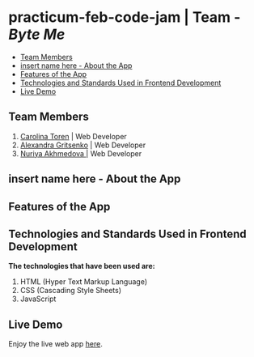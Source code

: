 # practicum-feb-code-jam | Team - _Byte Me_

- [Team Members](#team-members)
- [insert name here - About the App](#insert-name-here---about-the-app)
- [Features of the App](#features-of-the-app)
- [Technologies and Standards Used in Frontend Development](#technologies-and-standards-used-in-frontend-development)
- [Live Demo](#live-demo)

## Team Members

1. [Carolina Toren](https://github.com/Carolina-Toren) | Web Developer
2. [Alexandra Gritsenko](https://github.com/Sashikbear) | Web Developer
3. [Nuriya Akhmedova ]() | Web Developer

## insert name here - About the App

## Features of the App

## Technologies and Standards Used in Frontend Development

**The technologies that have been used are:**

1. HTML (Hyper Text Markup Language)
2. CSS (Cascading Style Sheets)
3. JavaScript

## Live Demo

Enjoy the live web app [here]().
